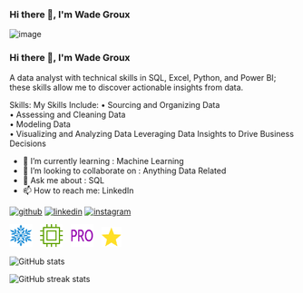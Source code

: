### Hi there 👋, I'm Wade Groux
![image](https://github.com/wadegroux/wadegroux/assets/157087862/7f689386-34d0-4d72-8243-775e82abce92)
### Hi there 👋, I'm Wade Groux
A data analyst with technical skills in SQL, Excel, Python, and Power BI; these skills allow me to discover actionable insights from data.

Skills: My Skills Include:
• Sourcing and Organizing Data 	
• Assessing and Cleaning Data 	
• Modeling Data 	
• Visualizing and Analyzing Data Leveraging Data Insights to Drive Business Decisions

- 🌱 I’m currently learning : Machine Learning 
- 👯 I’m looking to collaborate on : Anything Data Related  
- 💬 Ask me about : SQL 
- 📫 How to reach me: LinkedIn 


[<img src='https://cdn.jsdelivr.net/npm/simple-icons@3.0.1/icons/github.svg' alt='github' height='40'>](https://github.com/wadegroux)  [<img src='https://cdn.jsdelivr.net/npm/simple-icons@3.0.1/icons/linkedin.svg' alt='linkedin' height='40'>](https://www.linkedin.com/in/wadegroux/)  [<img src='https://cdn.jsdelivr.net/npm/simple-icons@3.0.1/icons/instagram.svg' alt='instagram' height='40'>](https://www.instagram.com/wadegroux/)  

<a href='https://archiveprogram.github.com/'><img src='https://raw.githubusercontent.com/acervenky/animated-github-badges/master/assets/acbadge.gif' width='40' height='40'></a> <a href='https://docs.github.com/en/developers'><img src='https://raw.githubusercontent.com/acervenky/animated-github-badges/master/assets/devbadge.gif' width='40' height='40'></a> <a href='https://github.com/pricing'><img src='https://raw.githubusercontent.com/acervenky/animated-github-badges/master/assets/pro.gif' width='40' height='40'></a> <a href='https://stars.github.com/'><img src='https://raw.githubusercontent.com/acervenky/animated-github-badges/master/assets/starbadge.gif' width='35' height='35'></a> 

![GitHub stats](https://github-readme-stats.vercel.app/api?username=wadegroux&show_icons=true)  

![GitHub streak stats](https://streak-stats.demolab.com/?user=wadegroux)  





